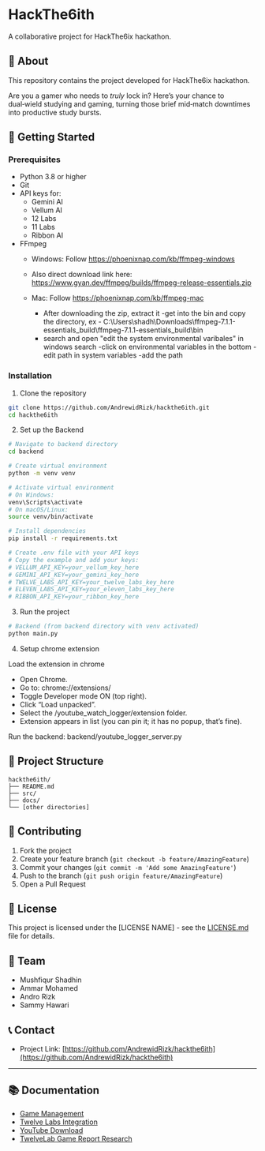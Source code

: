 # HackThe6ith

A collaborative project for HackThe6ix hackathon.

## 🚀 About

This repository contains the project developed for HackThe6ix hackathon.

Are you a gamer who needs to *truly* lock in? Here’s your chance to dual‑wield studying and gaming, turning those brief mid‑match downtimes into productive study bursts.

## 🚀 Getting Started

### Prerequisites

- Python 3.8 or higher
- Git
- API keys for:
  - Gemini AI
  - Vellum AI
  - 12 Labs
  - 11 Labs
  - Ribbon AI
- FFmpeg 
  - Windows: Follow https://phoenixnap.com/kb/ffmpeg-windows
  - Also direct download link here: https://www.gyan.dev/ffmpeg/builds/ffmpeg-release-essentials.zip
  - Mac: Follow https://phoenixnap.com/kb/ffmpeg-mac

    - After downloading the zip, extract it
    -get into the bin and copy the directory, ex - C:\Users\shadh\Downloads\ffmpeg-7.1.1-essentials_build\ffmpeg-7.1.1-essentials_build\bin
    - search and open "edit the system environmental varibales" in windows search
    -click on environmental variables in the bottom
    -edit path in system variables
    -add the path 

### Installation

1. Clone the repository
```bash
git clone https://github.com/AndrewidRizk/hackthe6ith.git
cd hackthe6ith
```

2. Set up the Backend
```bash
# Navigate to backend directory
cd backend

# Create virtual environment
python -m venv venv

# Activate virtual environment
# On Windows:
venv\Scripts\activate
# On macOS/Linux:
source venv/bin/activate

# Install dependencies
pip install -r requirements.txt

# Create .env file with your API keys
# Copy the example and add your keys:
# VELLUM_API_KEY=your_vellum_key_here
# GEMINI_API_KEY=your_gemini_key_here
# TWELVE_LABS_API_KEY=your_twelve_labs_key_here
# ELEVEN_LABS_API_KEY=your_eleven_labs_key_here
# RIBBON_API_KEY=your_ribbon_key_here
```

3. Run the project
```bash
# Backend (from backend directory with venv activated)
python main.py
```

4. Setup chrome extension

Load the extension in chrome
- Open Chrome.
- Go to: chrome://extensions/
- Toggle Developer mode ON (top right).
- Click “Load unpacked”.
- Select the /youtube_watch_logger/extension folder.
- Extension appears in list (you can pin it; it has no popup, that’s fine).

Run the backend: backend/youtube_logger_server.py

## 📁 Project Structure

```
hackthe6ith/
├── README.md
├── src/
├── docs/
└── [other directories]
```

## 🤝 Contributing

1. Fork the project
2. Create your feature branch (`git checkout -b feature/AmazingFeature`)
3. Commit your changes (`git commit -m 'Add some AmazingFeature'`)
4. Push to the branch (`git push origin feature/AmazingFeature`)
5. Open a Pull Request

## 📝 License

This project is licensed under the [LICENSE NAME] - see the [LICENSE.md](LICENSE.md) file for details.

## 👥 Team

- Mushfiqur Shadhin
- Ammar Mohamed
- Andro Rizk
- Sammy Hawari

## 📞 Contact

- Project Link: [https://github.com/AndrewidRizk/hackthe6ith](https://github.com/AndrewidRizk/hackthe6ith)

---


## 📚 Documentation

- [Game Management](https://github.com/WhyILived/HT6ix/blob/main/documentation/Game_Management.md)
- [Twelve Labs Integration](https://github.com/WhyILived/HT6ix/blob/main/documentation/Twelve_labs.md)
- [YouTube Download](https://github.com/WhyILived/HT6ix/blob/main/documentation/Youtube_download.md)
- [TwelveLab Game Report Research](https://github.com/WhyILived/HT6ix/tree/main/TwelveLabGameReport)
